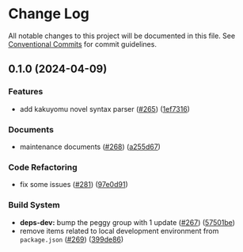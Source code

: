 # Change Log

All notable changes to this project will be documented in this file.
See [Conventional Commits](https://conventionalcommits.org) for commit guidelines.

## 0.1.0 (2024-04-09)

### Features

* add kakuyomu novel syntax parser ([#265](https://github.com/RShirohara/unified-webnovel/issues/265)) ([1ef7316](https://github.com/RShirohara/unified-webnovel/commit/1ef7316deddad604d52a59d537c691a8fcf1f4e0))

### Documents

* maintenance documents ([#268](https://github.com/RShirohara/unified-webnovel/issues/268)) ([a255d67](https://github.com/RShirohara/unified-webnovel/commit/a255d67a6bf5e94af9d5daf0d62c074bc0d6a5e3))

### Code Refactoring

* fix some issues ([#281](https://github.com/RShirohara/unified-webnovel/issues/281)) ([97e0d91](https://github.com/RShirohara/unified-webnovel/commit/97e0d9136b0e310dedad44e581ba70eea6d23e30))

### Build System

* **deps-dev:** bump the peggy group with 1 update ([#267](https://github.com/RShirohara/unified-webnovel/issues/267)) ([57501be](https://github.com/RShirohara/unified-webnovel/commit/57501be5063be504bacdcc404301756f7c63ade2))
* remove items related to local development environment from `package.json` ([#269](https://github.com/RShirohara/unified-webnovel/issues/269)) ([399de86](https://github.com/RShirohara/unified-webnovel/commit/399de869f96a624d023e574e94a83754261b03a2))
